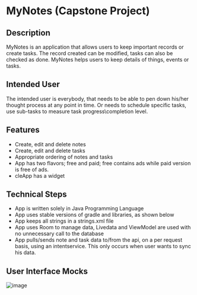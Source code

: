 # MyNotes (Capstone Project)

## Description
MyNotes  is an application that allows users to keep important records or create tasks.
The record created can be modified, tasks can also be checked as done.
MyNotes helps users to keep details of things, events or tasks.


## Intended User
The intended user is everybody, that needs to be able to pen down his/her thought process at any point in time.
Or needs to schedule specific tasks, use sub-tasks to measure task progress\completion level.


## Features
- Create, edit and delete notes
- Create, edit and delete tasks
- Appropriate ordering of notes and tasks
- App has two flavors; free and paid; free contains ads while paid version is free of ads.
- cleApp has a widget


## Technical Steps
- App is written solely in Java Programming Language
- App uses stable versions of gradle and libraries, as shown below
- App keeps all strings in a strings.xml file
- App uses Room to manage data, Livedata and ViewModel are used with no unnecessary call to the database
- App pulls/sends note and task data to/from the api,  on a per request basis, using an intentservice.
This only occurs when user wants to sync his data.


## User Interface Mocks
![image](https://user-images.githubusercontent.com/19291341/71538260-461da500-2928-11ea-8311-4e83e6bb01f4.png)